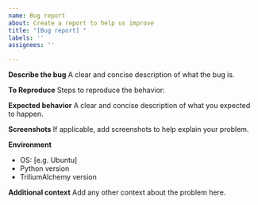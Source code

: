```yaml
---
name: Bug report
about: Create a report to help us improve
title: "[Bug report] "
labels: ''
assignees: ''

---
```


**Describe the bug**
A clear and concise description of what the bug is.

**To Reproduce**
Steps to reproduce the behavior:


**Expected behavior**
A clear and concise description of what you expected to happen.

**Screenshots**
If applicable, add screenshots to help explain your problem.

**Environment**
 - OS: [e.g. Ubuntu]
 - Python version
 - TriliumAlchemy version

**Additional context**
Add any other context about the problem here.
